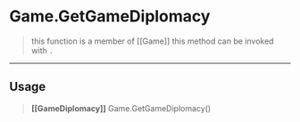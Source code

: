 # Game.GetGameDiplomacy
> this function is a member of [[Game]]
> this method can be invoked with `.`
-----
## Usage
> **[[GameDiplomacy]]** Game.GetGameDiplomacy()
